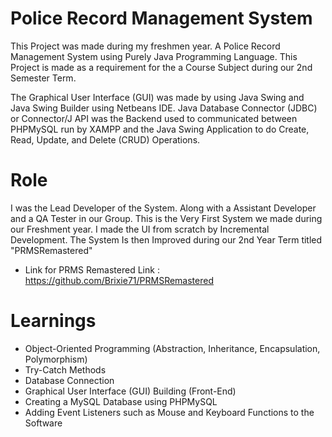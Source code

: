 # Police Record Management System
This Project was made during my freshmen year. A Police Record Management System using Purely Java Programming Language. This Project is made as a requirement for the a Course Subject during our 2nd Semester Term.

The Graphical User Interface (GUI) was made by using Java Swing and Java Swing Builder using Netbeans IDE.
Java Database Connector (JDBC) or Connector/J API was the Backend used to communicated between PHPMySQL run by XAMPP and the Java Swing Application to do Create, Read, Update, and Delete (CRUD) Operations.

# Role 
I was the Lead Developer of the System. Along with a Assistant Developer and a QA Tester in our Group. This is the Very First System we made during our Freshment year.
I made the UI from scratch by Incremental Development. The System Is then Improved during our 2nd Year Term titled "PRMSRemastered"

- Link for PRMS Remastered 
Link : https://github.com/Brixie71/PRMSRemastered

# Learnings
- Object-Oriented Programming (Abstraction, Inheritance, Encapsulation, Polymorphism)
- Try-Catch Methods
- Database Connection
- Graphical User Interface (GUI) Building (Front-End)
- Creating a MySQL Database using PHPMySQL
- Adding Event Listeners such as Mouse and Keyboard Functions to the Software
